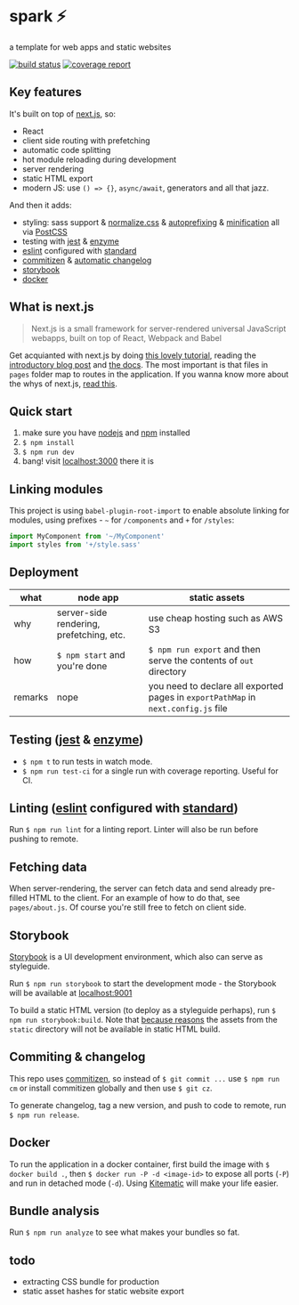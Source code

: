 # spark ⚡️

a template for web apps and static websites

[![build status](https://gitlab.int.daftup.com/daftup/frontend/spark/badges/master/build.svg)](https://gitlab.int.daftup.com/daftup/frontend/spark/commits/master)
[![coverage report](https://gitlab.int.daftup.com/daftup/frontend/spark/badges/master/coverage.svg)](https://gitlab.int.daftup.com/daftup/frontend/spark/commits/master)

## Key features

It's built on top of [next.js](https://github.com/zeit/next.js/), so:

- React
- client side routing with prefetching
- automatic code splitting
- hot module reloading during development
- server rendering
- static HTML export
- modern JS: use `() => {}`, `async/await`, generators and all that jazz.

And then it adds:

- styling: sass support & [normalize.css](https://necolas.github.io/normalize.css/) & [autoprefixing](http://cssnext.io/) & [minification](http://cssnano.co/) all via [PostCSS](http://postcss.org/)
- testing with [jest](https://facebook.github.io/jest/) & [enzyme](http://airbnb.io/enzyme/)
- [eslint](https://eslint.org/) configured with [standard](https://standardjs.com/)
- [commitizen](https://commitizen.github.io) & [automatic changelog](https://github.com/leonardoanalista/corp-semantic-release)
- [storybook](https://storybook.js.org/)
- [docker](https://www.docker.com/)

## What is next.js

> Next.js is a small framework for server-rendered universal JavaScript webapps, built on top of React, Webpack and Babel

Get acquianted with next.js by doing [this lovely tutorial](learnnextjs.com), reading the [introductory blog post](https://zeit.co/blog/next) and [the docs](https://github.com/zeit/next.js). The most important is that files in `pages` folder map to routes in the application. If you wanna know more about the whys of next.js, [read this](https://rauchg.com/2014/7-principles-of-rich-web-applications).

## Quick start

1. make sure you have [nodejs](https://nodejs.org/en/) and [npm](https://www.npmjs.com/get-npm) installed
1. `$ npm install`
1. `$ npm run dev`
1. bang! visit [localhost:3000](http://localhost:3000/) there it is

## Linking modules

This project is using `babel-plugin-root-import` to enable absolute linking for modules, using prefixes - `~` for `/components` and `+` for `/styles`:

```javascript
import MyComponent from '~/MyComponent'
import styles from '+/style.sass'
```

## Deployment

what | node app | static assets
--- | --- | ---
why | server-side rendering, prefetching, etc. | use cheap hosting such as AWS S3
how | `$ npm start` and you're done | `$ npm run export` and then serve the contents of `out` directory
remarks | nope | you need to declare all exported pages in `exportPathMap` in `next.config.js` file

## Testing ([jest](https://facebook.github.io/jest/) & [enzyme](http://airbnb.io/enzyme/))

- `$ npm t` to run tests in watch mode.
- `$ npm run test-ci` for a single run with coverage reporting. Useful for CI.

## Linting ([eslint](https://eslint.org/) configured with [standard](https://standardjs.com/))

Run `$ npm run lint` for a linting report. Linter will also be run before pushing to remote.

## Fetching data

When server-rendering, the server can fetch data and send already pre-filled HTML to the client. For an example of how to do that, see `pages/about.js`. Of course you're still free to fetch on client side.

## Storybook

[Storybook](https://storybook.js.org/) is a UI development environment, which also can serve as styleguide.

Run `$ npm run storybook` to start the development mode - the Storybook will be available at [localhost:9001](http://localhost:9001/)

To build a static HTML version (to deploy as a styleguide perhaps), run `$ npm run storybook:build`. Note that [because reasons](https://github.com/zeit/next.js/issues/1788#issuecomment-322843264) the assets from the `static` directory will not be available in static HTML build.

## Commiting & changelog

This repo uses [commitizen](https://commitizen.github.io), so instead of `$ git commit ...` use `$ npm run cm` or install commitizen globally and then use `$ git cz`.

To generate changelog, tag a new version, and push to code to remote, run `$ npm run release`.

## Docker

To run the application in a docker container, first build the image with `$ docker build .`, then `$ docker run -P -d <image-id>` to expose all ports (`-P`) and run in detached mode (`-d`). Using [Kitematic](https://kitematic.com/) will make your life easier.

## Bundle analysis

Run `$ npm run analyze` to see what makes your bundles so fat.

## todo
- extracting CSS bundle for production
- static asset hashes for static website export
